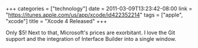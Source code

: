 +++
categories = ["technology"]
date = 2011-03-09T13:23:42-08:00
link = "https://itunes.apple.com/us/app/xcode/id422352214"
tags = ["apple", "xcode"]
title = "Xcode 4 Released"
+++

Only $5! Next to that, Microsoft's prices are exorbitant. I love the Git support and the integration of Interface Builder into a single window.
